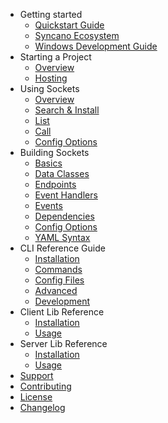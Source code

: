 - Getting started
  - [Quickstart Guide](/getting-started/quickstart)
  - [Syncano Ecosystem](/getting-started/intro)
  - [Windows Development Guide](/getting-started/windows)
- Starting a Project
  - [Overview](/project/overview)
  - [Hosting](/project/hosting)
- Using Sockets
  - [Overview](/using-sockets/overview)
  - [Search & Install](/using-sockets/search-install)
  - [List](/using-sockets/list)
  - [Call](/using-sockets/call)
  - [Config Options](/using-sockets/config-options)
- Building Sockets
  - [Basics](/building-sockets/basics)
  - [Data Classes](/building-sockets/data-classes)
  - [Endpoints](/building-sockets/endpoints)
  - [Event Handlers](/building-sockets/event-handlers)
  - [Events](/building-sockets/events)
  - [Dependencies](/building-sockets/dependencies)
  - [Config Options](/building-sockets/config-options)
  - [YAML Syntax](/building-sockets/yaml-syntax)
- CLI Reference Guide
  - [Installation](/cli-reference/installation)
  - [Commands](/cli-reference/commands)
  - [Config Files](/cli-reference/config-files)
  - [Advanced](/cli-reference/advanced)
  - [Development](/cli-reference/development)
- Client Lib Reference
  - [Installation](/client-lib-reference/installation)
  - [Usage](/client-lib-reference/usage)
- Server Lib Reference
  - [Installation](/server-lib-reference/installation)
  - [Usage](/server-lib-reference/usage)
- [Support](/common/support)
- [Contributing](/common/contributing)
- [License](/common/license)
- [Changelog](/common/changelog)
